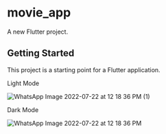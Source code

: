 # movie_app

A new Flutter project.

## Getting Started

This project is a starting point for a Flutter application.

Light Mode

![WhatsApp Image 2022-07-22 at 12 18 36 PM (1)](https://user-images.githubusercontent.com/65820533/180598148-cd48b3e0-4609-48ab-b255-443e7f851c47.jpeg)


Dark Mode


![WhatsApp Image 2022-07-22 at 12 18 36 PM](https://user-images.githubusercontent.com/65820533/180598163-5872e48f-706a-4bba-94a7-304ce059a283.jpeg)


